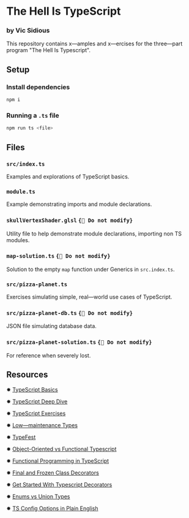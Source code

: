 # The Hell Is TypeScript

### by Vic Sidious

This repository contains x—amples and x—ercises for the three—part program "The Hell Is Typescript".

## Setup

### Install dependencies

```bash
npm i
```

### Running a `.ts` file

```bash
npm run ts <file>
```

## Files

### `src/index.ts`

Examples and explorations of TypeScript basics.

### `module.ts`

Example demonstrating imports and module declarations.

### `skullVertexShader.glsl` `{🛑 Do not modify}`

Utility file to help demonstrate module declarations, importing non TS modules.

### `map-solution.ts` `{🛑 Do not modify}`

Solution to the empty `map` function under Generics in `src.index.ts`.

### `src/pizza-planet.ts`

Exercises simulating simple, real—world use cases of TypeScript.

### `src/pizza-planet-db.ts` `{🛑 Do not modify}`

JSON file simulating database data.

### `src/pizza-planet-solution.ts` `{🛑 Do not modify}`

For reference when severely lost.

## Resources

✸ [TypeScript Basics](https://youtu.be/ahCwqrYpIuM)

✸ [TypeScript Deep Dive](https://basarat.gitbook.io/typescript/)

✸ [TypeScript Exercises](https://typescript-exercises.github.io/)

✸ [Low—maintenance Types](https://fettblog.eu/low-maintenance-types-typescript/)

✸ [TypeFest](https://github.com/sindresorhus/type-fest)

✸ [Object-Oriented vs Functional Typescript](https://youtu.be/fsVL_xrYO0w)

✸ [Functional Programming in TypeScript](https://calebharris.github.io/fp_book_club_ts/)

✸ [Final and Frozen Class Decorators](https://gist.github.com/nunof07/cb7e405ed2013c6af80f57c9bf95af6f)

✸ [Get Started With Typescript Decorators](https://rossbulat.medium.com/get-started-with-typescript-decorators-cf3924c37f04)

✸ [Enums vs Union Types](https://blog.bam.tech/developer-news/should-you-use-enums-or-union-types-in-typescript)

✸ [TS Config Options in Plain English](https://javascript.plainenglish.io/typescript-configuration-options-tsconfig-json-561d4a2ad4b)
